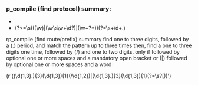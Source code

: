 ### p_compile (find protocol) summary:
* 
* (?<=\s)((\w)|(\w\s\w+\d?)|(\w+?\*))(?=\s+\d+\.)

rp_compile (find route/prefix) summary
find one to three digits, followed by a (.) period, and match the pattern up to three times
then, find a one to three digits one time, followed by (/) and one to two digits.
only if followed by optional one or more spaces and a mandatory open bracket
or (|)
followed by optional one or more spaces and a word

(r'((\d{1,3}\.){3}(\d{1,3}){1}(/\d{1,2})|(\d{1,3}\.){3}(\d{1,3}){1}(?=\s?\[))')

